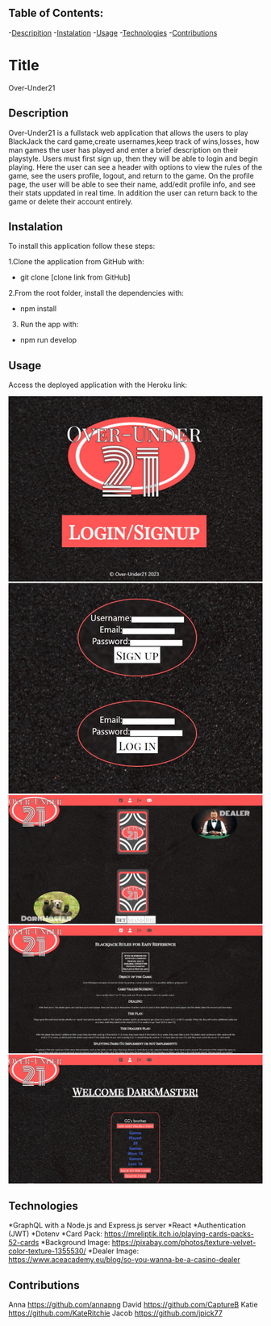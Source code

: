
## Table of Contents: 
-[Descripition](#Description)
    -[Instalation](#Instalation)
    -[Usage](#Usage)
    -[Technologies](#Technologies)
    -[Contributions](#Contributions)
    
    
#  Title 
Over-Under21

##  Description
Over-Under21 is a fullstack web application that allows the users to play BlackJack the card game,create usernames,keep track of wins,losses, how man games the user has played and enter a brief description on their playstyle. Users must first sign up, then they will be able to login and begin playing. Here the user can see a header with options to view the rules of the game, see the users profile, logout, and return to the game. On the profile page, the user will be able to see their name, add/edit profile info, and see their stats uppdated in real time. In addition the user can return back to the game or delete their account entirely.


## Instalation
To install this application follow these steps:

1.Clone the application from GitHub with:
* git clone [clone link from GitHub]

2.From the root folder, install the dependencies with:
 * npm install

 3. Run the app with:
 * npm run develop

## Usage
Access the deployed application with the Heroku link:

![Home Page](./client/src/assets/readmepics/OverUnder21Home.JPG)
![Login/SignUp](./client/src/assets/readmepics/Login.JPG)
![Game](./client/src/assets/readmepics/Game.JPG)
![Rules](./client/src/assets/readmepics/Rules.JPG)
![Profile](./client/src/assets/readmepics/Profile1.JPG)

## Technologies 

*GraphQL with a Node.js and Express.js server
*React
*Authentication (JWT)
*Dotenv
*Card Pack:
https://mreliptik.itch.io/playing-cards-packs-52-cards
*Background Image:
https://pixabay.com/photos/texture-velvet-color-texture-1355530/
*Dealer Image:
https://www.aceacademy.eu/blog/so-you-wanna-be-a-casino-dealer


## Contributions
Anna https://github.com/annapng David https://github.com/CaptureB Katie https://github.com/KateRitchie Jacob https://github.com/jpick77


